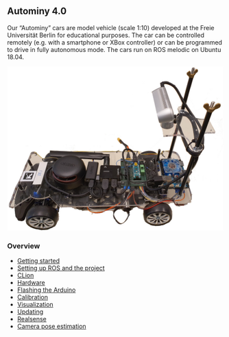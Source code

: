 ## Autominy 4.0

Our “Autominy” cars are model vehicle (scale 1:10) developed at the
Freie Universität Berlin for educational purposes. The car can be
controlled remotely (e.g. with a smartphone or XBox controller) or can
be programmed to drive in fully autonomous mode. The cars run on ROS
melodic on Ubuntu 18.04.

![car](img/car.jpg)

### Overview
* [Getting started](getting-started.md)
* [Setting up ROS and the project](ros.md)
* [CLion](clion.md)
* [Hardware](hardware.md)
* [Flashing the Arduino](flashing-arduino.md)
* [Calibration](calibration.md)
* [Visualization](visualization.md)
* [Updating](updating.md)
* [Realsense](realsense.md)
* [Camera pose estimation](camera-pose-estimation.md)

